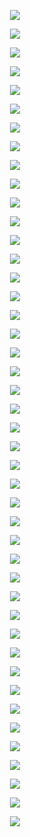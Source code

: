 
<p align="center">
	<img src="_data/01.jpg">
</p>

<p align="center">
	<img src="_data/02.jpg">
</p>

<p align="center">
	<img src="_data/03.jpg">
</p>

<p align="center">
	<img src="_data/04.jpg">
</p>

<p align="center">
	<img src="_data/05.jpg">
</p>

<p align="center">
	<img src="_data/06.jpg">
</p>

<p align="center">
	<img src="_data/07.jpg">
</p>

<p align="center">
	<img src="_data/08.jpg">
</p>

<p align="center">
	<img src="_data/09.jpg">
</p>

<p align="center">
	<img src="_data/10.jpg">
</p>

<p align="center">
	<img src="_data/11.jpg">
</p>

<p align="center">
	<img src="_data/12.jpg">
</p>

<p align="center">
	<img src="_data/13.jpg">
</p>

<p align="center">
	<img src="_data/14.jpg">
</p>

<p align="center">
	<img src="_data/15.jpg">
</p>

<p align="center">
	<img src="_data/16.jpg">
</p>

<p align="center">
	<img src="_data/17.jpg">
</p>

<p align="center">
	<img src="_data/18.jpg">
</p>

<p align="center">
	<img src="_data/19.jpg">
</p>

<p align="center">
	<img src="_data/20.jpg">
</p>

<p align="center">
	<img src="_data/21.jpg">
</p>

<p align="center">
	<img src="_data/22.jpg">
</p>

<p align="center">
	<img src="_data/23.jpg">
</p>

<p align="center">
	<img src="_data/24.jpg">
</p>

<p align="center">
	<img src="_data/25.jpg">
</p>

<p align="center">
	<img src="_data/26.jpg">
</p>

<p align="center">
	<img src="_data/27.jpg">
</p>

<p align="center">
	<img src="_data/28.jpg">
</p>

<p align="center">
	<img src="_data/29.jpg">
</p>

<p align="center">
	<img src="_data/30.jpg">
</p>

<p align="center">
	<img src="_data/31.jpg">
</p>

<p align="center">
	<img src="_data/32.jpg">
</p>

<p align="center">
	<img src="_data/33.jpg">
</p>

<p align="center">
	<img src="_data/34.jpg">
</p>
<p align="center">
	<img src="_data/35.jpg">
</p>
<p align="center">
	<img src="_data/36.jpg">
</p>
<p align="center">
	<img src="_data/37.jpg">
</p>
<p align="center">
	<img src="_data/38.jpg">
</p>
<p align="center">
	<img src="_data/39.jpg">
</p>
<p align="center">
	<img src="_data/40.jpg">
</p>
<p align="center">
	<img src="_data/41.jpg">
</p>
<p align="center">
	<img src="_data/42.jpg">
</p>
<p align="center">
	<img src="_data/43.jpg">
</p>
<p align="center">
	<img src="_data/44.jpg">
</p>
